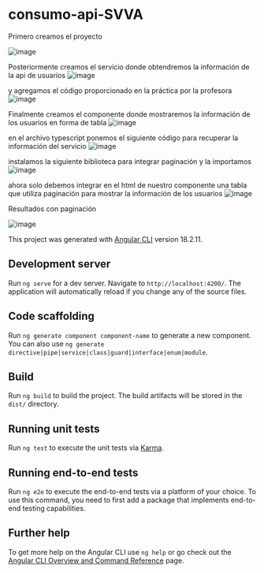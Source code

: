 # consumo-api-SVVA

Primero creamos el proyecto

![image](https://github.com/user-attachments/assets/f25b3d71-d00e-40b6-a982-72bf502f9623)

Posteriormente creamos el servicio donde obtendremos la información de la api de usuarios
![image](https://github.com/user-attachments/assets/8fca5bee-9e5a-4bc9-adfc-c25d0ce91042)

y agregamos el código proporcionado en la práctica por la profesora
![image](https://github.com/user-attachments/assets/cf6b5999-aed7-468d-991c-8491a594b9b0)

Finalmente creamos el componente donde mostraremos la información de los usuarios en forma de tabla
![image](https://github.com/user-attachments/assets/91b0f709-9cc3-41dd-a342-aa1075f4fecb)

en el archivo typescript ponemos el siguiente código para recuperar la información del servicio
![image](https://github.com/user-attachments/assets/5b25652a-9118-439e-b8a1-a58d24bb946e)

instalamos la siguiente biblioteca para integrar paginación y la importamos
![image](https://github.com/user-attachments/assets/d7563a83-e4e8-4dca-96cd-64ac7136db05)

ahora solo debemos integrar en el html de nuestro componente una tabla que utiliza paginación para mostrar la información de los usuarios
![image](https://github.com/user-attachments/assets/07cad222-88d9-4ec8-8183-cf9d1ba6f02f)



Resultados con paginación

![image](https://github.com/user-attachments/assets/65cf7eba-4ecd-440f-a0bb-7470e8ef40d9)


This project was generated with [Angular CLI](https://github.com/angular/angular-cli) version 18.2.11.

## Development server

Run `ng serve` for a dev server. Navigate to `http://localhost:4200/`. The application will automatically reload if you change any of the source files.

## Code scaffolding

Run `ng generate component component-name` to generate a new component. You can also use `ng generate directive|pipe|service|class|guard|interface|enum|module`.

## Build

Run `ng build` to build the project. The build artifacts will be stored in the `dist/` directory.

## Running unit tests

Run `ng test` to execute the unit tests via [Karma](https://karma-runner.github.io).

## Running end-to-end tests

Run `ng e2e` to execute the end-to-end tests via a platform of your choice. To use this command, you need to first add a package that implements end-to-end testing capabilities.

## Further help

To get more help on the Angular CLI use `ng help` or go check out the [Angular CLI Overview and Command Reference](https://angular.dev/tools/cli) page.
